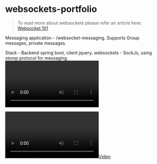 # websockets-portfolio

> To read more about websockets please refer an article here: [Websocket 101](./websockets.md)

Messaging application - /websocket-messaging.
Supports Group messages, private messages.

Stack - 
Backend spring boot, client jquery. websockets - SockJs, using stomp protocol for messaging.
![](./websockets.mp4)


[![](./websockets.mp4)](./websockets.mp4)


